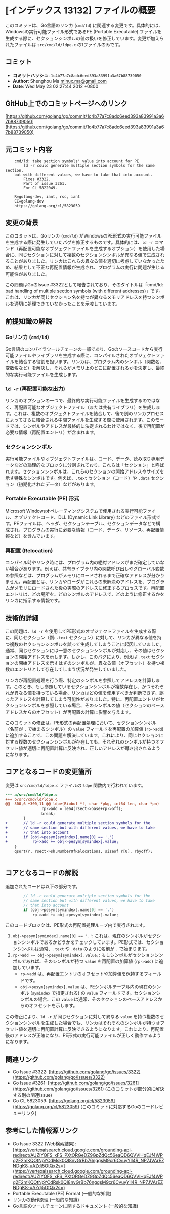 # [インデックス 13132] ファイルの概要

このコミットは、Go言語のリンカ (`cmd/ld`) に関連する変更です。具体的には、Windowsの実行可能ファイル形式であるPE (Portable Executable) ファイルを生成する際に、セクションシンボルの値の扱いを修正しています。変更が加えられたファイルは `src/cmd/ld/ldpe.c` の1ファイルのみです。

## コミット

- **コミットハッシュ**: `1c4b77a7c8adc6eed393a83991a3a67b88739050`
- **Author**: Shenghou Ma <minux.ma@gmail.com>
- **Date**: Wed May 23 02:27:44 2012 +0800

## GitHub上でのコミットページへのリンク

[https://github.com/golang/go/commit/1c4b77a7c8adc6eed393a83991a3a67b88739050](https://github.com/golang/go/commit/1c4b77a7c8adc6eed393a83991a3a67b88739050)

## 元コミット内容

```
    cmd/ld: take section symbols' value into account for PE
        ld -r could generate multiple section symbols for the same section,
    but with different values, we have to take that into account.
        Fixes #3322.
        Part of issue 3261.
        For CL 5822049.
    
    R=golang-dev, iant, rsc, iant
    CC=golang-dev
    https://golang.org/cl/5823059
```

## 変更の背景

このコミットは、Goリンカ (`cmd/ld`) がWindowsのPE形式の実行可能ファイルを生成する際に発生していたバグを修正するものです。具体的には、`ld -r` コマンド（再配置可能なオブジェクトファイルを生成するオプション）を使用した場合に、同じセクションに対して複数のセクションシンボルが異なる値で生成されることがありました。リンカはこれらの異なる値を適切に考慮していなかったため、結果として不正な再配置情報が生成され、プログラムの実行に問題が生じる可能性がありました。

この問題はGoのIssue #3322として報告されており、そのタイトルは「cmd/ld: bad handling of multiple section symbols (with different addresses)」です。これは、リンカが同じセクション名を持つが異なるメモリアドレスを持つシンボルを適切に処理できていなかったことを示唆しています。

## 前提知識の解説

### Goリンカ (`cmd/ld`)

Go言語のコンパイラツールチェーンの一部であり、Goのソースコードから実行可能ファイルやライブラリを生成する際に、コンパイルされたオブジェクトファイルを結合する役割を担います。リンカは、プログラム内のシンボル（関数名、変数名など）を解決し、それらがメモリ上のどこに配置されるかを決定し、最終的な実行可能ファイルを生成します。

### `ld -r` (再配置可能な出力)

リンカのオプションの一つで、最終的な実行可能ファイルを生成するのではなく、再配置可能なオブジェクトファイル（または共有ライブラリ）を生成します。これは、複数のオブジェクトファイルを結合して、後で別のリンカプロセスによってさらに結合される中間ファイルを生成する際に使用されます。このモードでは、シンボルやアドレスが最終的に決定されるわけではなく、後で再配置が必要な情報（再配置エントリ）が含まれます。

### セクションシンボル

実行可能ファイルやオブジェクトファイルは、コード、データ、読み取り専用データなどの論理的なブロックに分割されており、これらは「セクション」と呼ばれます。セクションシンボルは、これらのセクションの開始アドレスやサイズを示す特殊なシンボルです。例えば、`.text` セクション（コード）や `.data` セクション（初期化されたデータ）などがあります。

### Portable Executable (PE) 形式

Microsoft Windowsオペレーティングシステムで使用される実行可能ファイル、オブジェクトコード、DLL (Dynamic Link Library) などのファイル形式です。PEファイルは、ヘッダ、セクションテーブル、セクションデータなどで構成され、プログラムの実行に必要な情報（コード、データ、リソース、再配置情報など）を含んでいます。

### 再配置 (Relocation)

コンパイル時やリンク時には、プログラム内の絶対アドレスがまだ確定していない場合があります。例えば、共有ライブラリ内の関数呼び出しやグローバル変数の参照などは、プログラムがメモリにロードされるまで正確なアドレスが分かりません。再配置とは、リンカやローダがこれらの未解決のアドレスを、プログラムがメモリにロードされた後の実際のアドレスに修正するプロセスです。再配置エントリは、どの場所を、どのシンボルのアドレスで、どのように修正するかをリンカに指示する情報です。

## 技術的詳細

この問題は、`ld -r` を使用してPE形式のオブジェクトファイルを生成する際に、同じセクション（例: `.text` セクション）に対して、リンカが異なる値を持つ複数のセクションシンボルを誤って生成してしまうことに起因していました。通常、同じセクションには一意のセクションシンボルが対応し、その値はセクションの開始アドレスを示します。しかし、このバグにより、例えば `.text` セクションの開始アドレスを示すはずのシンボルが、異なる値（オフセット）を持つ複数のエントリとして存在してしまう状況が発生していました。

リンカが再配置処理を行う際、特定のシンボルを参照してアドレスを計算します。このとき、もし参照しているセクションシンボルが複数存在し、かつそれぞれが異なる値を持っている場合、リンカはどの値を使用すべきか判断できず、誤ったアドレスを計算してしまう可能性がありました。特に、再配置エントリがセクションシンボルを参照している場合、そのシンボルの値（セクションのベースアドレスからのオフセット）が再配置の計算に影響を与えます。

このコミットの修正は、PE形式の再配置処理において、セクションシンボル（名前が `.` で始まるシンボル）の `value` フィールドを再配置の加算値 (`rp->add`) に追加することで、この問題を解決しています。これにより、同じセクションに対する複数のセクションシンボルが存在しても、それぞれのシンボルが持つオフセット値が適切に再配置計算に反映され、正しいアドレスが導き出されるようになります。

## コアとなるコードの変更箇所

変更は `src/cmd/ld/ldpe.c` ファイルの `ldpe` 関数内で行われています。

```diff
--- a/src/cmd/ld/ldpe.c
+++ b/src/cmd/ld/ldpe.c
@@ -300,6 +300,11 @@ ldpe(Biobuf *f, char *pkg, int64 len, char *pn)
 				rp->add = le64(rsect->base+rp->off);
 				break;
 		}
+		// ld -r could generate multiple section symbols for the
+		// same section but with different values, we have to take
+		// that into account
+		if (obj->pesym[symindex].name[0] == '.')
+			rp->add += obj->pesym[symindex].value;
 	}
 	qsort(r, rsect->sh.NumberOfRelocations, sizeof r[0], rbyoff);
 	
```

## コアとなるコードの解説

追加されたコードは以下の部分です。

```c
		// ld -r could generate multiple section symbols for the
		// same section but with different values, we have to take
		// that into account
		if (obj->pesym[symindex].name[0] == '.')
			rp->add += obj->pesym[symindex].value;
```

このコードブロックは、PE形式の再配置処理ループ内で実行されます。

1.  `obj->pesym[symindex].name[0] == '.'`: これは、現在のシンボルがセクションシンボルであるかどうかをチェックしています。PE形式では、セクションシンボルは通常、`.text` や `.data` のように名前が `.` で始まります。
2.  `rp->add += obj->pesym[symindex].value;`: もしシンボルがセクションシンボルであれば、そのシンボルが持つ `value` を再配置の加算値 (`rp->add`) に追加しています。
    *   `rp->add` は、再配置エントリのオフセットや加算値を保持するフィールドです。
    *   `obj->pesym[symindex].value` は、PEシンボルテーブル内の現在のシンボル (`symindex` で指定される) の `value` フィールドです。セクションシンボルの場合、この `value` は通常、そのセクションのベースアドレスからのオフセットを示します。

この修正により、`ld -r` が同じセクションに対して異なる `value` を持つ複数のセクションシンボルを生成した場合でも、リンカはそれぞれのシンボルが持つオフセット値を適切に再配置計算に反映できるようになります。これにより、再配置後のアドレスが正確になり、PE形式の実行可能ファイルが正しく動作するようになります。

## 関連リンク

*   Go Issue #3322: [https://github.com/golang/go/issues/3322](https://github.com/golang/go/issues/3322)
*   Go Issue #3261: [https://github.com/golang/go/issues/3261](https://github.com/golang/go/issues/3261) (このコミットが部分的に解決する別の関連Issue)
*   Go CL 5823059: [https://golang.org/cl/5823059](https://golang.org/cl/5823059) (このコミットに対応するGoのコードレビューリンク)

## 参考にした情報源リンク

*   Go Issue 3322 (Web検索結果): [https://vertexaisearch.cloud.google.com/grounding-api-redirect/AUZIYQFS_xFS_PXtORGeDZ9GpZdQc56eaQD6QVVlHqEJf4WPq2F2mKQOtNpYCdMsk0QI8nvGrBb76nggsM9cr6CvuyYll4R_NP7JVArEZNDgK8-uAZdj5OtQx2s=](https://vertexaisearch.cloud.google.com/grounding-api-redirect/AUZIYQFS_xFS_PXtORGeDZ9GpZdQc56eaQD6QVVlHqEJf4WPq2F2mKQOtNpYCdRsk0QI8nvGrBb76nggsM9cr6CvuyYll4R_NP7JVArEZNDgK8-uAZdj5OtQx2s=)
*   Portable Executable (PE) Format (一般的な知識)
*   リンカの動作原理 (一般的な知識)
*   Go言語のツールチェーンに関するドキュメント (一般的な知識)
